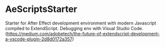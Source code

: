 # AeScriptsStarter

Starter for After Effect development environment with modern Javascript compiled to ExtendScript.
Debugging env with Visual Studio Code. 
(https://medium.com/adobetech/the-future-of-extendscript-development-a-vscode-plugin-2d8d0172a357)
